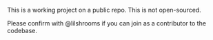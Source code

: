 This is a working project on a public repo. This is not open-sourced. 

Please confirm with @lilshrooms if you can join as a contributor to the codebase.
